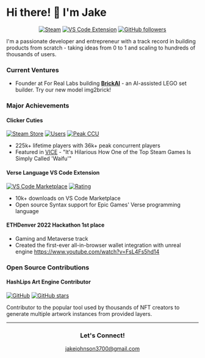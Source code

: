 # Hi there! 👋 I'm Jake

<div align="center">
  
[![Steam](https://img.shields.io/badge/Steam-225K%2B%20Players-000000?style=for-the-badge&logo=steam&logoColor=white)](https://store.steampowered.com/app/3188910/Clicker_Cuties__Anime_Idler/)
[![VS Code Extension](https://img.shields.io/badge/VS%20Code%20Downloads-10.3K-007ACC?style=for-the-badge&logo=visualstudiocode)](https://marketplace.visualstudio.com/items?itemName=Worlds.verse)
[![GitHub followers](https://img.shields.io/github/followers/jjohnson5253?style=for-the-badge&logo=github)](https://github.com/jjohnson5253)

</div>

I'm a passionate developer and entrepreneur with a track record in building products from scratch - taking ideas from 0 to 1 and scaling to hundreds of thousands of users.

### Current Ventures

- Founder at For Real Labs building **[**BrickAI**](https://brickai.frlabs.dev)** - an AI-assisted LEGO set builder. Try our new model img2brick!

### Major Achievements

#### **Clicker Cuties**
[![Steam Store](https://img.shields.io/badge/Steam_Store-Visit-1b2838?style=flat-square&logo=steam)](https://store.steampowered.com/app/3188910/Clicker_Cuties__Anime_Idler/)
[![Users](https://img.shields.io/badge/Users-225K%2B-success?style=flat-square)](https://store.steampowered.com/app/3188910/Clicker_Cuties__Anime_Idler/)
[![Peak CCU](https://img.shields.io/badge/Peak_CCU-36K-orange?style=flat-square)](https://store.steampowered.com/app/3188910/Clicker_Cuties__Anime_Idler/)

- 225k+ lifetime players with 36k+ peak concurrent players
- Featured in [VICE](https://www.vice.com/en/article/its-hilarious-how-one-of-the-top-steam-games-is-simply-called-waifu/) - "It's Hilarious How One of the Top Steam Games Is Simply Called 'Waifu'"

#### **Verse Language VS Code Extension**
[![VS Code Marketplace](https://img.shields.io/badge/VS%20Code%20Installs-10.3K-007ACC?style=flat-square&logo=visualstudiocode)](https://marketplace.visualstudio.com/items?itemName=Worlds.verse)
[![Rating](https://img.shields.io/badge/Rating-4.7%2F5-brightgreen?style=flat-square&logo=visualstudiocode)](https://marketplace.visualstudio.com/items?itemName=Worlds.verse)

- 10k+ downloads on VS Code Marketplace
- Open source Syntax support for Epic Games' Verse programming language

#### **ETHDenver 2022 Hackathon 1st place**
- Gaming and Metaverse track
- Created the first-ever all-in-browser wallet integration with unreal engine https://www.youtube.com/watch?v=FsL4Fs5hd14

### Open Source Contributions

#### **HashLips Art Engine Contributor**
[![GitHub](https://img.shields.io/badge/HashLips-Art_Engine-181717?style=flat-square&logo=github)](https://github.com/HashLips/hashlips_art_engine)
[![GitHub stars](https://img.shields.io/github/stars/HashLips/hashlips_art_engine?style=flat-square&logo=github)](https://github.com/HashLips/hashlips_art_engine)

Contributor to the popular tool used by thousands of NFT creators to generate multiple artwork instances from provided layers.

---

<div align="center">

### Let's Connect!

jakejohnson3700@gmail.com
